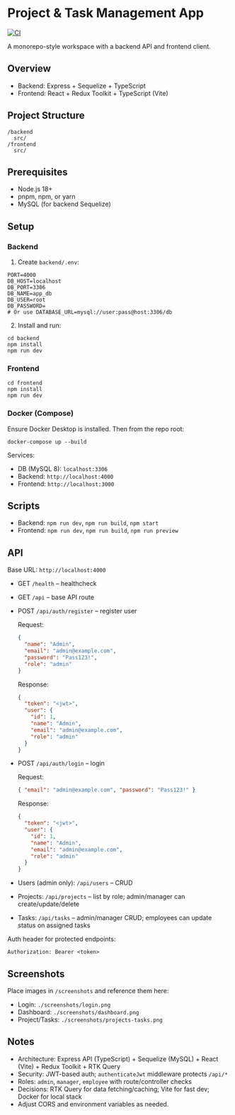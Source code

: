 # Project & Task Management App

[![CI](https://github.com/naolk35/Project-Task-Management-App/actions/workflows/ci.yml/badge.svg)](https://github.com/naolk35/Project-Task-Management-App/actions/workflows/ci.yml)

A monorepo-style workspace with a backend API and frontend client.

## Overview

- Backend: Express + Sequelize + TypeScript
- Frontend: React + Redux Toolkit + TypeScript (Vite)

## Project Structure

```
/backend
  src/
/frontend
  src/
```

## Prerequisites

- Node.js 18+
- pnpm, npm, or yarn
- MySQL (for backend Sequelize)

## Setup

### Backend

1. Create `backend/.env`:

```
PORT=4000
DB_HOST=localhost
DB_PORT=3306
DB_NAME=app_db
DB_USER=root
DB_PASSWORD=
# Or use DATABASE_URL=mysql://user:pass@host:3306/db
```

2. Install and run:

```
cd backend
npm install
npm run dev
```

### Frontend

```
cd frontend
npm install
npm run dev
```

### Docker (Compose)

Ensure Docker Desktop is installed. Then from the repo root:

```
docker-compose up --build
```

Services:

- DB (MySQL 8): `localhost:3306`
- Backend: `http://localhost:4000`
- Frontend: `http://localhost:3000`

## Scripts

- Backend: `npm run dev`, `npm run build`, `npm start`
- Frontend: `npm run dev`, `npm run build`, `npm run preview`

## API

Base URL: `http://localhost:4000`

- GET `/health` – healthcheck
- GET `/api` – base API route
- POST `/api/auth/register` – register user

  Request:

  ```json
  {
    "name": "Admin",
    "email": "admin@example.com",
    "password": "Pass123!",
    "role": "admin"
  }
  ```

  Response:

  ```json
  {
    "token": "<jwt>",
    "user": {
      "id": 1,
      "name": "Admin",
      "email": "admin@example.com",
      "role": "admin"
    }
  }
  ```

- POST `/api/auth/login` – login

  Request:

  ```json
  { "email": "admin@example.com", "password": "Pass123!" }
  ```

  Response:

  ```json
  {
    "token": "<jwt>",
    "user": {
      "id": 1,
      "name": "Admin",
      "email": "admin@example.com",
      "role": "admin"
    }
  }
  ```

- Users (admin only): `/api/users` – CRUD
- Projects: `/api/projects` – list by role; admin/manager can create/update/delete
- Tasks: `/api/tasks` – admin/manager CRUD; employees can update status on assigned tasks

Auth header for protected endpoints:

```
Authorization: Bearer <token>
```

## Screenshots

Place images in `/screenshots` and reference them here:

- Login: `./screenshots/login.png`
- Dashboard: `./screenshots/dashboard.png`
- Project/Tasks: `./screenshots/projects-tasks.png`

## Notes

- Architecture: Express API (TypeScript) + Sequelize (MySQL) + React (Vite) + Redux Toolkit + RTK Query
- Security: JWT-based auth; `authenticateJwt` middleware protects `/api/*`
- Roles: `admin`, `manager`, `employee` with route/controller checks
- Decisions: RTK Query for data fetching/caching; Vite for fast dev; Docker for local stack
- Adjust CORS and environment variables as needed.
